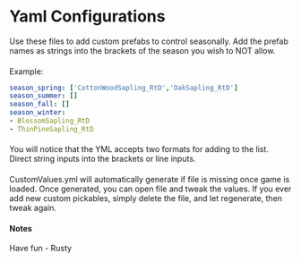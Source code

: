 # Yaml Configurations
Use these files to add custom prefabs to control seasonally.
Add the prefab names as strings into the brackets of the season you wish to NOT allow.
#### 
Example: 
```yml
season_spring: ['CottonWoodSapling_RtD','OakSapling_RtD']
season_summer: []
season_fall: []
season_winter:
- BlossomSapling_RtD
- ThinPineSapling_RtD
```
#### 
You will notice that the YML accepts two formats for adding to the list.
Direct string inputs into the brackets or line inputs.
#### 
CustomValues.yml will automatically generate if file is missing once game is loaded.
Once generated, you can open file and tweak the values.
If you ever add new custom pickables, simply delete the file, and let regenerate, then tweak again.
#### Notes
Have fun - Rusty
